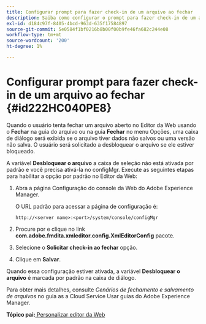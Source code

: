 ```yaml
---
title: Configurar prompt para fazer check-in de um arquivo ao fechar
description: Saiba como configurar o prompt para fazer check-in de um arquivo ao fechar
exl-id: d184c97f-8405-4bcd-963d-635f17584897
source-git-commit: 5e0584f1bf0216b8b00f00b9fe46fa682c244e08
workflow-type: tm+mt
source-wordcount: '200'
ht-degree: 1%

---
```


# Configurar prompt para fazer check-in de um arquivo ao fechar {#id222HC040PE8}

Quando o usuário tenta fechar um arquivo aberto no Editor da Web usando o **Fechar** na guia do arquivo ou na guia **Fechar** no menu Opções, uma caixa de diálogo será exibida se o arquivo tiver dados não salvos ou uma versão não salva. O usuário será solicitado a desbloquear o arquivo se ele estiver bloqueado.

A variável **Desbloquear o arquivo** a caixa de seleção não está ativada por padrão e você precisa ativá-la no configMgr. Execute as seguintes etapas para habilitar a opção por padrão no Editor da Web:

1. Abra a página Configuração do console da Web do Adobe Experience Manager.

   O URL padrão para acessar a página de configuração é:

   ```http
   http://<server name>:<port>/system/console/configMgr
   ```

1. Procure por e clique no link **com.adobe.fmdita.xmleditor.config.XmlEditorConfig** pacote.

1. Selecione o **Solicitar check-in ao fechar** opção.

1. Clique em **Salvar**.


Quando essa configuração estiver ativada, a variável **Desbloquear o arquivo** é marcada por padrão na caixa de diálogo.

Para obter mais detalhes, consulte *Cenários de fechamento e salvamento de arquivos* no guia as a Cloud Service Usar guias do Adobe Experience Manager.

**Tópico pai:**[ Personalizar editor da Web](conf-web-editor.md)
